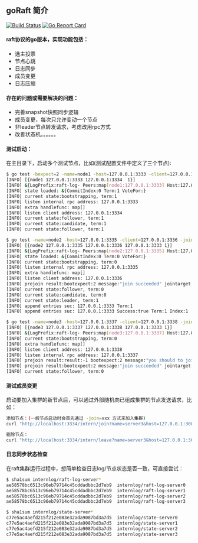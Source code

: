 ## goRaft 简介

[![Build Status](https://travis-ci.org/moxiaomomo/goRaft.svg?branch=master)](https://travis-ci.org/moxiaomomo/goRaft)
[![Go Report Card](https://goreportcard.com/badge/github.com/moxiaomomo/goraft)](https://goreportcard.com/report/github.com/moxiaomomo/goraft)

#### raft协议的go版本，实现功能包括：

- 选主投票
- 节点心跳
- 日志同步
- 成员变更
- 日志压缩

#### 存在的问题或需要解决的问题：

- 完善snapshot快照同步逻辑
- 成员变更，每次只允许变动一个节点
- 非leader节点转发请求，考虑改用rpc方式
- 改善状态机。。。。。。

#### 测试启动：

在主目录下，启动多个测试节点，比如(测试配置文件中定义了三个节点):

```bash
$ go test -bexpect=2 -name=node1 -host=127.0.0.1:3333 -client=127.0.0.1:3334
[INFO] [{node1 127.0.0.1:3333 127.0.0.1:3334  1}]
[INFO] &{LogPrefix:raft-log- Peers:map[node1:127.0.0.1:3333] Host:127.0.0.1:3333 Client:127.0.0.1:3334 Name:node1 BootstrapExpect:2 JoinTarget:127.0.0.1:3333}
[INFO] state loaded: &{CommitIndex:0 Term:1 VoteFor:}
[INFO] current state:bootstrapping, term:1
[INFO] listen internal rpc address: 127.0.0.1:3333
[INFO] extra handlefunc: map[]
[INFO] listen client address: 127.0.0.1:3334
[INFO] current state:follower, term:1
[INFO] current state:candidate, term:1
[INFO] current state:follower, term:1
```

```bash
$ go test -name=node2 -host=127.0.0.1:3335 -client=127.0.0.1:3336 -join=127.0.0.1:3333
[INFO] [{node2 127.0.0.1:3335 127.0.0.1:3336 127.0.0.1:3333 1}]
[INFO] &{LogPrefix:raft-log- Peers:map[node2:127.0.0.1:3335] Host:127.0.0.1:3335 Client:127.0.0.1:3336 Name:node2 BootstrapExpect:2 JoinTarget:127.0.0.1:3333}
[INFO] state loaded: &{CommitIndex:0 Term:0 VoteFor:}
[INFO] current state:bootstrapping, term:0
[INFO] listen internal rpc address: 127.0.0.1:3335
[INFO] extra handlefunc: map[]
[INFO] listen client address: 127.0.0.1:3336
[INFO] prejoin result:bootexpect:2 message:"join succeeded" jointarget:"127.0.0.1:3333" curnodes:<key:"node1" value:"127.0.0.1:3333" > curnodes:<key:"node2" value:"127.0.0.1:3335" > 
[INFO] current state:follower, term:0
[INFO] current state:candidate, term:0
[INFO] current state:leader, term:1
[INFO] append entries suc: 127.0.0.1:3333 Term:1 
[INFO] append entries suc: 127.0.0.1:3333 Success:true Term:1 Index:1 
```

```bash
$ go test -name=node3 -host=127.0.0.1:3337 -client=127.0.0.1:3338 -join=127.0.0.1:3333
[INFO] [{node3 127.0.0.1:3337 127.0.0.1:3338 127.0.0.1:3333 1}]
[INFO] &{LogPrefix:raft-log- Peers:map[node3:127.0.0.1:3337] Host:127.0.0.1:3337 Client:127.0.0.1:3338 Name:node3 BootstrapExpect:2 JoinTarget:127.0.0.1:3333}
[INFO] current state:bootstrapping, term:0
[INFO] extra handlefunc: map[]
[INFO] listen client address: 127.0.0.1:3338
[INFO] listen internal rpc address: 127.0.0.1:3337
[INFO] prejoin result:result:-1 bootexpect:2 message:"you should to join the boostrap server or leader" jointarget:"127.0.0.1:3335" curnodes:<key:"node1" value:"127.0.0.1:3333" > curnodes:<key:"node2" value:"127.0.0.1:3335" > 
[INFO] prejoin result:bootexpect:2 message:"join succeeded" jointarget:"127.0.0.1:3335" curnodes:<key:"node1" value:"127.0.0.1:3333" > curnodes:<key:"node2" value:"127.0.0.1:3335" > curnodes:<key:"node3" value:"127.0.0.1:3337" > 
[INFO] current state:follower, term:0
```

#### 测试成员变更

启动要加入集群的新节点后，可以通过外部随机向已组成集群的节点发送请求，比如：

```bash
添加节点：(一般节点启动时会首先通过 -join=xxx 方式来加入集群)
curl "http://localhost:3334/intern/join?name=server3&host=127.0.0.1:3003"

剔除节点：
curl "http://localhost:3334/intern/leave?name=server3&host=127.0.0.1:3003"
```

#### 日志同步状态检查

在raft集群运行过程中，想简单检查日志log/节点状态是否一致，可直接尝试：

```bash
$ sha1sum internlog/raft-log-server*
ae58578bc6513c96eb79714c45cddadbbc2d7eb9  internlog/raft-log-server0
ae58578bc6513c96eb79714c45cddadbbc2d7eb9  internlog/raft-log-server1
ae58578bc6513c96eb79714c45cddadbbc2d7eb9  internlog/raft-log-server2
ae58578bc6513c96eb79714c45cddadbbc2d7eb9  internlog/raft-log-server3

$ sha1sum internlog/state-server*
c77e5ac4aefd215f212e083e32ada9087bd3a7d5  internlog/state-server0
c77e5ac4aefd215f212e083e32ada9087bd3a7d5  internlog/state-server1
c77e5ac4aefd215f212e083e32ada9087bd3a7d5  internlog/state-server2
c77e5ac4aefd215f212e083e32ada9087bd3a7d5  internlog/state-server3
```
